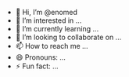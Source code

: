 - 👋 Hi, I’m @enomed
- 👀 I’m interested in ...
- 🌱 I’m currently learning ...
- 💞️ I’m looking to collaborate on ...
- 📫 How to reach me ...
- 😄 Pronouns: ...
- ⚡ Fun fact: ...

<!---
enomed/enomed is a ✨ special ✨ repository because its `README.md` (this file) appears on your GitHub profile.
You can click the Preview link to take a look at your changes.
--->
